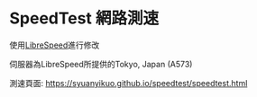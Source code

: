 # SpeedTest 網路測速

使用[LibreSpeed](https://github.com/librespeed/speedtest)進行修改

伺服器為LibreSpeed所提供的Tokyo, Japan (A573)

測速頁面: https://syuanyikuo.github.io/speedtest/speedtest.html
